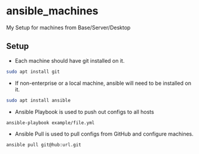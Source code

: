 # ansible_machines
My Setup for machines from Base/Server/Desktop

## Setup
* Each machine should have git installed on it.
```bash
sudo apt install git
```
* If non-enterprise or a local machine, ansible will need to be installed on it.
```bash
sudo apt install ansible
```
* Ansible Playbook is used to push out configs to all hosts
```bash
ansible-playbook example/file.yml
```
* Ansible Pull is used to pull configs from GitHub and configure machines.
```bash
ansible pull git@hub:url.git
```
